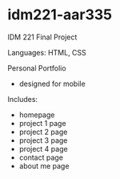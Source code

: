 # idm221-aar335
IDM 221 Final Project

Languages: HTML, CSS

Personal Portfolio
- designed for mobile

Includes:
- homepage
- project 1 page
- project 2 page
- project 3 page
- project 4 page
- contact page
- about me page